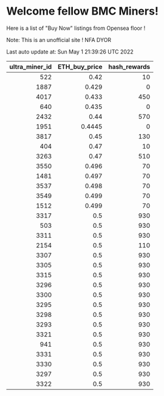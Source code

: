 # Welcome fellow BMC Miners!
Here is a list of "Buy Now" listings from Opensea floor !

Note: This is an unofficial site ! NFA DYOR


Last auto update at: Sun May  1 21:39:26 UTC 2022


|   ultra_miner_id |   ETH_buy_price |   hash_rewards |
|-----------------:|----------------:|---------------:|
|              522 |          0.42   |             10 |
|             1887 |          0.429  |              0 |
|             4017 |          0.433  |            450 |
|              640 |          0.435  |              0 |
|             2432 |          0.44   |            570 |
|             1951 |          0.4445 |              0 |
|             3817 |          0.45   |            130 |
|              404 |          0.47   |             10 |
|             3263 |          0.47   |            510 |
|             3550 |          0.496  |             70 |
|             1481 |          0.497  |             70 |
|             3537 |          0.498  |             70 |
|             3549 |          0.499  |             70 |
|             1512 |          0.499  |             70 |
|             3317 |          0.5    |            930 |
|              503 |          0.5    |            930 |
|             3311 |          0.5    |            930 |
|             2154 |          0.5    |            110 |
|             3307 |          0.5    |            930 |
|             3305 |          0.5    |            930 |
|             3315 |          0.5    |            930 |
|             3296 |          0.5    |            930 |
|             3300 |          0.5    |            930 |
|             3295 |          0.5    |            930 |
|             3298 |          0.5    |            930 |
|             3293 |          0.5    |            930 |
|             3321 |          0.5    |            930 |
|              941 |          0.5    |            930 |
|             3331 |          0.5    |            930 |
|             3330 |          0.5    |            930 |
|             3297 |          0.5    |            930 |
|             3322 |          0.5    |            930 |